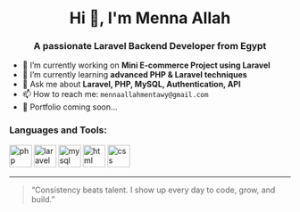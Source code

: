 <h1 align="center">Hi 👋, I'm Menna Allah</h1>
<h3 align="center">A passionate Laravel Backend Developer from Egypt</h3>

- 🔭 I’m currently working on **Mini E-commerce Project using Laravel**
- 🌱 I’m currently learning **advanced PHP & Laravel techniques**
- 💬 Ask me about **Laravel, PHP, MySQL, Authentication, API**
- 📫 How to reach me: `mennaallahmentawy@gmail.com`
- 📁 Portfolio coming soon...

<h3 align="left">Languages and Tools:</h3>
<p align="left">
  <img src="https://cdn.jsdelivr.net/gh/devicons/devicon/icons/php/php-original.svg" alt="php" width="40" height="40"/>
  <img src="https://cdn.jsdelivr.net/gh/devicons/devicon/icons/laravel/laravel-plain.svg" alt="laravel" width="40" height="40"/>
  <img src="https://cdn.jsdelivr.net/gh/devicons/devicon/icons/mysql/mysql-original.svg" alt="mysql" width="40" height="40"/>
  <img src="https://cdn.jsdelivr.net/gh/devicons/devicon/icons/html5/html5-original.svg" alt="html" width="40" height="40"/>
  <img src="https://cdn.jsdelivr.net/gh/devicons/devicon/icons/css3/css3-original.svg" alt="css" width="40" height="40"/>
</p>

---

> “Consistency beats talent. I show up every day to code, grow, and build.”
